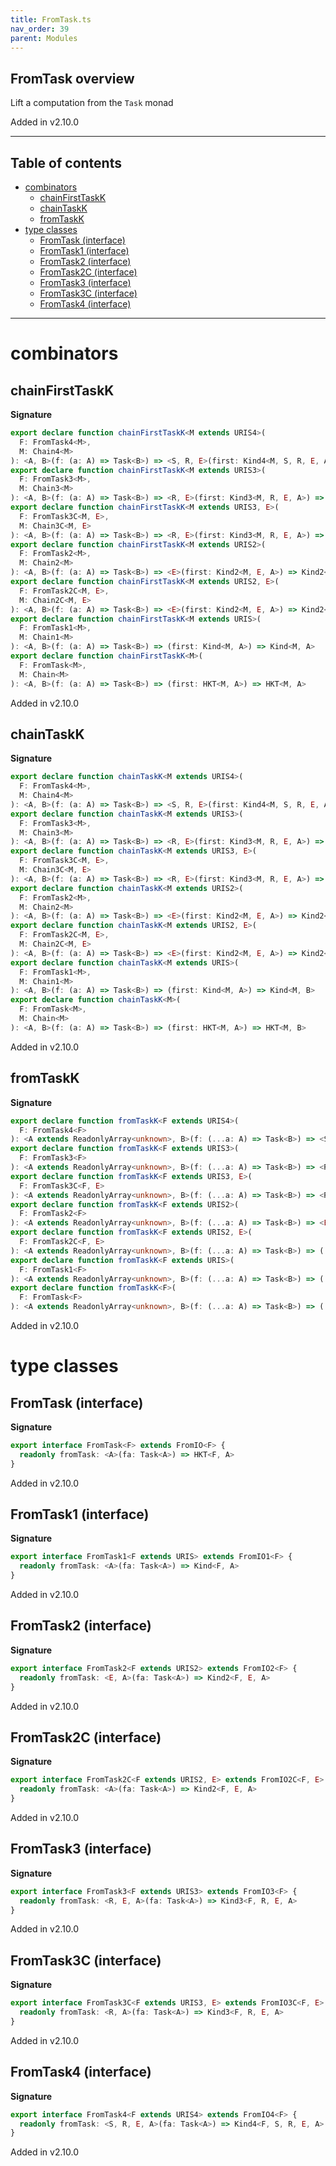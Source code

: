 ```yaml
---
title: FromTask.ts
nav_order: 39
parent: Modules
---
```


## FromTask overview

Lift a computation from the `Task` monad

Added in v2.10.0

---

<h2 class="text-delta">Table of contents</h2>

- [combinators](#combinators)
  - [chainFirstTaskK](#chainfirsttaskk)
  - [chainTaskK](#chaintaskk)
  - [fromTaskK](#fromtaskk)
- [type classes](#type-classes)
  - [FromTask (interface)](#fromtask-interface)
  - [FromTask1 (interface)](#fromtask1-interface)
  - [FromTask2 (interface)](#fromtask2-interface)
  - [FromTask2C (interface)](#fromtask2c-interface)
  - [FromTask3 (interface)](#fromtask3-interface)
  - [FromTask3C (interface)](#fromtask3c-interface)
  - [FromTask4 (interface)](#fromtask4-interface)

---

# combinators

## chainFirstTaskK

**Signature**

```ts
export declare function chainFirstTaskK<M extends URIS4>(
  F: FromTask4<M>,
  M: Chain4<M>
): <A, B>(f: (a: A) => Task<B>) => <S, R, E>(first: Kind4<M, S, R, E, A>) => Kind4<M, S, R, E, A>
export declare function chainFirstTaskK<M extends URIS3>(
  F: FromTask3<M>,
  M: Chain3<M>
): <A, B>(f: (a: A) => Task<B>) => <R, E>(first: Kind3<M, R, E, A>) => Kind3<M, R, E, A>
export declare function chainFirstTaskK<M extends URIS3, E>(
  F: FromTask3C<M, E>,
  M: Chain3C<M, E>
): <A, B>(f: (a: A) => Task<B>) => <R, E>(first: Kind3<M, R, E, A>) => Kind3<M, R, E, A>
export declare function chainFirstTaskK<M extends URIS2>(
  F: FromTask2<M>,
  M: Chain2<M>
): <A, B>(f: (a: A) => Task<B>) => <E>(first: Kind2<M, E, A>) => Kind2<M, E, A>
export declare function chainFirstTaskK<M extends URIS2, E>(
  F: FromTask2C<M, E>,
  M: Chain2C<M, E>
): <A, B>(f: (a: A) => Task<B>) => <E>(first: Kind2<M, E, A>) => Kind2<M, E, A>
export declare function chainFirstTaskK<M extends URIS>(
  F: FromTask1<M>,
  M: Chain1<M>
): <A, B>(f: (a: A) => Task<B>) => (first: Kind<M, A>) => Kind<M, A>
export declare function chainFirstTaskK<M>(
  F: FromTask<M>,
  M: Chain<M>
): <A, B>(f: (a: A) => Task<B>) => (first: HKT<M, A>) => HKT<M, A>
```

Added in v2.10.0

## chainTaskK

**Signature**

```ts
export declare function chainTaskK<M extends URIS4>(
  F: FromTask4<M>,
  M: Chain4<M>
): <A, B>(f: (a: A) => Task<B>) => <S, R, E>(first: Kind4<M, S, R, E, A>) => Kind4<M, S, R, E, B>
export declare function chainTaskK<M extends URIS3>(
  F: FromTask3<M>,
  M: Chain3<M>
): <A, B>(f: (a: A) => Task<B>) => <R, E>(first: Kind3<M, R, E, A>) => Kind3<M, R, E, B>
export declare function chainTaskK<M extends URIS3, E>(
  F: FromTask3C<M, E>,
  M: Chain3C<M, E>
): <A, B>(f: (a: A) => Task<B>) => <R, E>(first: Kind3<M, R, E, A>) => Kind3<M, R, E, B>
export declare function chainTaskK<M extends URIS2>(
  F: FromTask2<M>,
  M: Chain2<M>
): <A, B>(f: (a: A) => Task<B>) => <E>(first: Kind2<M, E, A>) => Kind2<M, E, B>
export declare function chainTaskK<M extends URIS2, E>(
  F: FromTask2C<M, E>,
  M: Chain2C<M, E>
): <A, B>(f: (a: A) => Task<B>) => <E>(first: Kind2<M, E, A>) => Kind2<M, E, B>
export declare function chainTaskK<M extends URIS>(
  F: FromTask1<M>,
  M: Chain1<M>
): <A, B>(f: (a: A) => Task<B>) => (first: Kind<M, A>) => Kind<M, B>
export declare function chainTaskK<M>(
  F: FromTask<M>,
  M: Chain<M>
): <A, B>(f: (a: A) => Task<B>) => (first: HKT<M, A>) => HKT<M, B>
```

Added in v2.10.0

## fromTaskK

**Signature**

```ts
export declare function fromTaskK<F extends URIS4>(
  F: FromTask4<F>
): <A extends ReadonlyArray<unknown>, B>(f: (...a: A) => Task<B>) => <S, R, E>(...a: A) => Kind4<F, S, R, E, B>
export declare function fromTaskK<F extends URIS3>(
  F: FromTask3<F>
): <A extends ReadonlyArray<unknown>, B>(f: (...a: A) => Task<B>) => <R, E>(...a: A) => Kind3<F, R, E, B>
export declare function fromTaskK<F extends URIS3, E>(
  F: FromTask3C<F, E>
): <A extends ReadonlyArray<unknown>, B>(f: (...a: A) => Task<B>) => <R>(...a: A) => Kind3<F, R, E, B>
export declare function fromTaskK<F extends URIS2>(
  F: FromTask2<F>
): <A extends ReadonlyArray<unknown>, B>(f: (...a: A) => Task<B>) => <E>(...a: A) => Kind2<F, E, B>
export declare function fromTaskK<F extends URIS2, E>(
  F: FromTask2C<F, E>
): <A extends ReadonlyArray<unknown>, B>(f: (...a: A) => Task<B>) => (...a: A) => Kind2<F, E, B>
export declare function fromTaskK<F extends URIS>(
  F: FromTask1<F>
): <A extends ReadonlyArray<unknown>, B>(f: (...a: A) => Task<B>) => (...a: A) => Kind<F, B>
export declare function fromTaskK<F>(
  F: FromTask<F>
): <A extends ReadonlyArray<unknown>, B>(f: (...a: A) => Task<B>) => (...a: A) => HKT<F, B>
```

Added in v2.10.0

# type classes

## FromTask (interface)

**Signature**

```ts
export interface FromTask<F> extends FromIO<F> {
  readonly fromTask: <A>(fa: Task<A>) => HKT<F, A>
}
```

Added in v2.10.0

## FromTask1 (interface)

**Signature**

```ts
export interface FromTask1<F extends URIS> extends FromIO1<F> {
  readonly fromTask: <A>(fa: Task<A>) => Kind<F, A>
}
```

Added in v2.10.0

## FromTask2 (interface)

**Signature**

```ts
export interface FromTask2<F extends URIS2> extends FromIO2<F> {
  readonly fromTask: <E, A>(fa: Task<A>) => Kind2<F, E, A>
}
```

Added in v2.10.0

## FromTask2C (interface)

**Signature**

```ts
export interface FromTask2C<F extends URIS2, E> extends FromIO2C<F, E> {
  readonly fromTask: <A>(fa: Task<A>) => Kind2<F, E, A>
}
```

Added in v2.10.0

## FromTask3 (interface)

**Signature**

```ts
export interface FromTask3<F extends URIS3> extends FromIO3<F> {
  readonly fromTask: <R, E, A>(fa: Task<A>) => Kind3<F, R, E, A>
}
```

Added in v2.10.0

## FromTask3C (interface)

**Signature**

```ts
export interface FromTask3C<F extends URIS3, E> extends FromIO3C<F, E> {
  readonly fromTask: <R, A>(fa: Task<A>) => Kind3<F, R, E, A>
}
```

Added in v2.10.0

## FromTask4 (interface)

**Signature**

```ts
export interface FromTask4<F extends URIS4> extends FromIO4<F> {
  readonly fromTask: <S, R, E, A>(fa: Task<A>) => Kind4<F, S, R, E, A>
}
```

Added in v2.10.0
